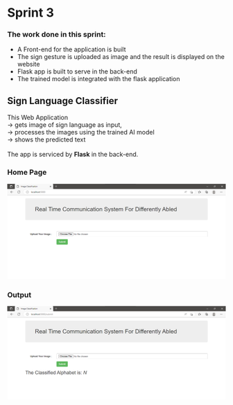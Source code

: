 
<h1>Sprint 3</h1>

<h3> The work done in this sprint: </h3>
<ul>
<li> A Front-end for the application is built </li>
<li> The sign gesture is uploaded as image and the result is displayed on the website </li>
<li> Flask app is built to serve in the back-end </li>
<li> The trained model is integrated with the flask application </li>
</ul>

<h2>Sign Language Classifier</h2>


This Web Application <br>
 -> gets image of sign language as input, <br>
 -> processes the images using the trained AI model <br>
 -> shows the predicted text <br>
 <br>
 The app is serviced by <b>Flask</b> in the back-end.
 
 <h3>Home Page</h3>
 <img src="/Project Development Phase/Sprint3/uploads/homepage.png">
 
 <h3> Output </h3>
<img src="/Project Development Phase/Sprint3/uploads/output.png">
